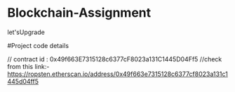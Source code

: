 # Blockchain-Assignment
let'sUpgrade


#Project code details 

// contract id : 0x49f663E7315128c6377cF8023a131C1445D04Ff5
//check from this link:- https://ropsten.etherscan.io/address/0x49f663e7315128c6377cf8023a131c1445d04ff5



